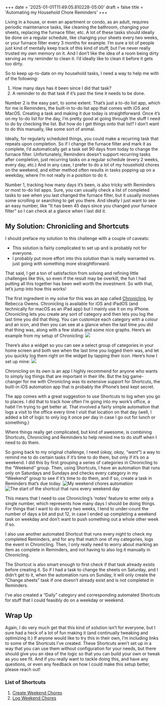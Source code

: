 +++
date = '2025-01-01T11:49:05.810228-05:00'
draft = false
title = 'Automating my Household Chore Reminders'
+++


Living in a house, or even an apartment or condo, as an adult, requires periodic maintenance tasks, like cleaning the bathroom, changing your sheets, replacing the furnace filter, etc. A lot of these tasks should ideally be done on a regular schedule, like changing your sheets every two weeks, or your furnace filter every 3 months for example. I’m sure a lot of people just kind of mentally keep track of this kind of stuff, but I’ve never really trusted my own memory on it. And I don’t like the idea of a room being dirty serving as my reminder to clean it. I’d ideally like to clean it before it gets too dirty.

So to keep up-to-date on my household tasks, I need a way to help me with of the following:
1. How many days has it been since I did that task?
2. A reminder to do that task if it’s past the time it needs to be done.

Number 2 is the easy part, to some extent. That’s just a to-do list app, which for me is Reminders, the built-in to-do list app that comes with iOS and MacOS. Creating a task and making it due today is straightforward. Once it’s on my to-do list for the day, I’m pretty good at going through the stuff I need to do by checking the list. But how do I get things onto that list? I don’t want to do this manually, like some sort of animal.

Ideally, for regularly scheduled things, you could make a recurring task that repeats upon completion. So if I change the furnace filter and mark it as complete, I’d automatically get a task set 90 days from today to change the furnace filter. Unfortunately, Reminders doesn’t support recurring tasks after completion, just recurring tasks on a regular schedule (every 2 weeks, every day, etc.) And in any case, I prefer to do a lot of my household chores on the weekend, and either method often results in tasks popping up on a weekday, where I’m not really in a position to do it.

Number 1, tracking how many days it’s been, is also tricky with Reminders or most to-do list apps. Sure, you can usually check a list of completed tasks to see when you last changed the furnace filter, but it usually involves some scrolling or searching to get you there. And ideally I just want to see an easy number, like “It has been 45 days since you changed your furnace filter” so I can check at a glance when I last did it.

## My Solution: Chronicling and Shortcuts
I should preface my solution to this challenge with a couple of caveats:
- This solution is fairly complicated to set up and is probably not for everyone.
- I probably put more effort into this solution than is really warranted vs. just going with something more straightforward.

That said, I get a ton of satisfaction from solving and refining little challenges like this, so even if the result may be overkill, the fun I had putting all this together has been well worth the investment. So with that, let’s jump into how this works!

The first ingredient in my solve for this was an app called [Chronicling](https://apps.apple.com/ca/app/chronicling-track-anything/id6445992145), by Rebecca Owens. Chronicling is available for iOS and iPadOS (and technically for macOS as an iPad app) but I mainly use it on my iPhone. Chronicling lets you create any sort of category and then lets you log the last time you did that thing. You can customize each category with a colour and an icon, and then you can see at a glance when the last time you did that thing was, along with a few status and some nice graphs. Here’s an example from my setup of Chronicling:
![](DraggedImage.png)

There’s also a widget so you can see a select group of categories in your home screen and both see when the last time you logged them was, and let you quickly log them right on the widget by tapping their icon. Here’s how I set up mine:
![](DraggedImage-1.png)

Chronicling on its own is an app I highly recommend for anyone who wants to simply log things that are important in their life. But the big game-changer for me with Chronicling was its extensive support for Shortcuts, the built-in iOS automation app that is probably the iPhone’s best kept secret.

The app comes with a great suggestion to use Shortcuts to log when you go to places. I did that to track how often I’m going into my work’s office, a habit I’m trying to get better at. That involved a fairly simple automation that logs a visit to the office every time I visit that location on that day (well, I added a bit of logic to only log it once per day in case I go out for lunch or something.)

Where things really get complicated, but kind of awesome, is combining Shortcuts, Chronicling and Reminders to help remind me to do stuff when I need to do them.

So going back to my original challenge, I need (_okay, okay, “want”_) a way to remind me to do certain tasks if it’s time to do them, but only if it’s on a weekend. I did this by first grouping a series of categories in Chronicling to the “Weekend” group. Then, using Shortcuts, I have an automation that runs only on Saturdays and Sundays and checks every category in my “Weekend” group to see if it’s time to do them, and if so, create a task in Reminders that’s due today.
![My weekend chores automation](DraggedImage-2.png)
![The start of the shortcut that runs every weekend day](DraggedImage-3.png)

This means that I need to use Chronicling’s ‘notes’ feature to enter only a single number, which represents how many days I should be doing things. For things that I want to do every two weeks, I tend to under-count the number of days a bit and put 12, in case I ended up completing a weekend task on weekday and don’t want to push something out a whole other week if so.

I also use another automated Shortcut that runs every night to check my completed Reminders, and for any that match one of my categories, logs the event in Chronicling. Then, I only really need to worry about marking an item as complete in Reminders, and not having to also log it manually in Chronicling.

The Shortcut is also smart enough to first check if that task already exists before creating it. So if I had a task to change the sheets on Saturday, and I didn’t get to it, when the automation runs on Sunday, it will only create the “Change sheets” task if one doesn’t already exist and is not completed in Reminders.

I’ve also created a “Daily” category and corresponding automated Shortcuts for stuff that I could feasibly do on a weekday or weekend.

## Wrap Up
Again, I do very much get that this kind of solution isn’t for everyone, but I sure had a heck of a lot of fun making it (and continually tweaking and optimizing it.) If anyone would like to try this in their own, I’m including links to some of the Shortcuts I’ve created. These Shortcuts aren’t set up in a way that you can use them without configuration for your needs, but there should give you an idea of the logic so that you can build your own or tweak as you see fit. And if you really want to tackle doing this, and have any questions, or even any feedback on how I could make this setup better, please reach out!

### List of Shortcuts
1. [Create Weekend Chores](https://www.icloud.com/shortcuts/dc6d0149850542e090a0446b5bec54dd)
2. [Log Weekend Chores](https://www.icloud.com/shortcuts/68ee20fe41e845bd9d4941c01d0d7f3f)